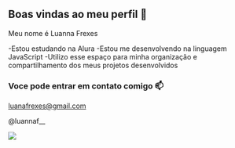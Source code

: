 ## Boas vindas ao meu perfil 🖤

Meu nome é Luanna Frexes

-Estou estudando na Alura
-Estou me desenvolvendo na linguagem JavaScript
-Utilizo esse espaço para minha organização e compartilhamento dos meus projetos desenvolvidos

### Voce pode entrar em contato comigo 📫

luanafrexes@gmail.com

@luannaf__

![](https://tenor.com/pt-BR/view/0001-gif-25597406)

